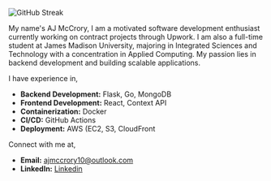 ![GitHub Streak](https://github-readme-streak-stats.herokuapp.com/?user=Ajmccrory&theme=radical)



My name's AJ McCrory,
I am a motivated software development enthusiast currently working on contract projects through Upwork. I am also a full-time student at James Madison University, majoring in Integrated Sciences and Technology with a concentration in Applied Computing. My passion lies in backend development and building scalable applications.

I have experience in,
- **Backend Development:** Flask, Go, MongoDB
- **Frontend Development:** React, Context API
- **Containerization:** Docker
- **CI/CD:** GitHub Actions
- **Deployment:** AWS (EC2, S3, CloudFront

Connect with me at,
- **Email:** [ajmccrory10@outlook.com](ajmccrory10@outlook.com)
- **LinkedIn:** [Linkedin](https://www.linkedin.com/in/aj-mccrory)

